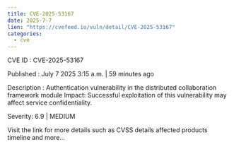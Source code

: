 ```yaml
--- 
title: CVE-2025-53167
date: 2025-7-7
lien: "https://cvefeed.io/vuln/detail/CVE-2025-53167"
categories:
  - cve
---
```


CVE ID : CVE-2025-53167

Published :  July 7
2025
3:15 a.m. | 59 minutes ago

Description : Authentication vulnerability in the distributed collaboration framework module
Impact: Successful exploitation of this vulnerability may affect service confidentiality.

Severity: 6.9 | MEDIUM

Visit the link for more details
such as CVSS details
affected products
timeline
and more...

